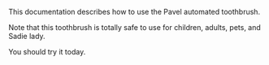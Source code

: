 This documentation describes how to use the Pavel automated toothbrush.

Note that this toothbrush is totally safe to use for children, adults, pets, and Sadie lady.

You should try it today.
